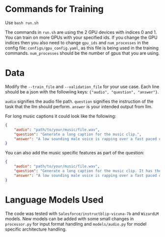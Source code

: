 # Commands for Training
Use `bash run.sh`

The commands in `run.sh` are using the 2 GPU devices with indices 0 and 1. You can train on more GPUs with your specified ids. If you change the GPU indices then you also need to change `gpu_ids` and `num_processes` in the config file: `configs/gpu_config.yaml`, as this file is being used in the training commands. `num_processes` should be the number of gpus that you are using.

# Data
Modify the `--train_file` and `--validation_file` for your use case. Each line should be a json with the followiing keys: `{"audio", "question", "answer"}`. 

`audio` signifies the audio file path. `question` signifies the instruction of the task that the llm should perform. `answer` is your intended output from llm.

For long music captions it could look like the following:
```json
{
    "audio": "path/to/your/music/file.wav",
    "question": "Generate a long caption for the music clip.",
    "answer": "A low sounding male voice is rapping over a fast paced drums playing a reggaeton beat along with a bass. Something like a guitar is playing the melody along. This recording is of poor audio-quality. In the background a laughter can be noticed. This song may be playing in a bar."
}
```

You can also add the music specific features as part of the question:

```json
{
    "audio": "path/to/your/music/file.wav",
    "question": "Generate a long caption for the music clip. It has the following features: gender: male; instrument: drums, guitar; tempo: high; .....",
    "answer": "A low sounding male voice is rapping over a fast paced drums playing a reggaeton beat along with a bass. Something like a guitar is playing the melody along. This recording is of poor audio-quality. In the background a laughter can be noticed. This song may be playing in a bar."
}
```

# Language Models Used
The code was tested with `Salesforce/instructblip-vicuna-7b` and `WizardLM` models. New models can be added with some small changes in `processor.py` for input format handling and `models/audio.py` for model specific architecture handling.